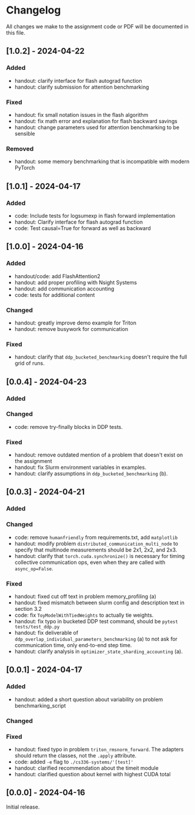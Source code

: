 # Changelog

All changes we make to the assignment code or PDF will be documented in this file.

## [1.0.2] - 2024-04-22
### Added
- handout: clarify interface for flash autograd function
- handout: clarify submission for attention benchmarking

### Fixed
- handout: fix small notation issues in the flash algorithm
- handout: fix math error and explanation for flash backward savings
- handout: change parameters used for attention benchmarking to be sensible

### Removed
- handout: some memory benchmarking that is incompatible with modern PyTorch

## [1.0.1] - 2024-04-17
### Added
- code: Include tests for logsumexp in flash forward implementation
- handout: Clarify interface for flash autograd function
- code: Test causal=True for forward as well as backward

## [1.0.0] - 2024-04-16

### Added
- handout/code: add FlashAttention2
- handout: add proper profiling with Nsight Systems
- handout: add communication accounting
- code: tests for additional content

### Changed
- handout: greatly improve demo example for Triton
- handout: remove busywork for communication

### Fixed

- handout: clarify that `ddp_bucketed_benchmarking` doesn't require the full
  grid of runs.

## [0.0.4] - 2024-04-23

### Added

### Changed

- code: remove try-finally blocks in DDP tests.

### Fixed

- handout: remove outdated mention of a problem that doesn't exist on the assignment
- handout: fix Slurm environment variables in examples.
- handout: clarify assumptions in `ddp_bucketed_benchmarking` (b).

## [0.0.3] - 2024-04-21

### Added

### Changed

- code: remove `humanfriendly` from requirements.txt, add `matplotlib`
- handout: modify problem `distributed_communication_multi_node` to specify that
  multinode measurements should be 2x1, 2x2, and 2x3.
- handout: clarify that `torch.cuda.synchronize()` is necessary for timing
  collective communication ops, even when they are called with `async_op=False`.

### Fixed

- handout: fixed cut off text in problem memory_profiling (a)
- handout: fixed mismatch between slurm config and description text in section 3.2
- code: fix `ToyModelWithTiedWeights` to actually tie weights.
- handout: fix typo in bucketed DDP test command, should be `pytest tests/test_ddp.py` 
- handout: fix deliverable of `ddp_overlap_individual_parameters_benchmarking`
  (a) to not ask for communication time, only end-to-end step time.
- handout: clarify analysis in `optimizer_state_sharding_accounting` (a).

## [0.0.1] - 2024-04-17

### Added

- handout: added a short question about variability on problem benchmarking_script

### Changed

### Fixed

- handout: fixed typo in problem `triton_rmsnorm_forward`. The adapters should
  return the classes, not the `.apply` attribute.
- code: added `-e` flag to `./cs336-systems/'[test]'`
- handout: clarified recommendation about the timeit module
- handout: clarified question about kernel with highest CUDA total

## [0.0.0] - 2024-04-16

Initial release.
